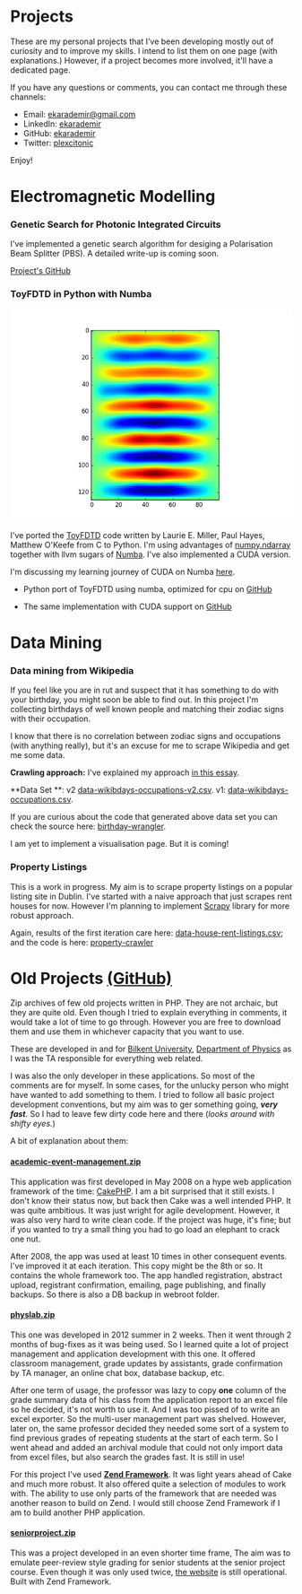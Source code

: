 # Projects

These are my personal projects that I've been developing mostly out of curiosity and to improve my skills. I intend to list them on one page (with explanations.) However, if a project becomes more involved, it'll have a dedicated page.

If you have any questions or comments, you can contact me through these channels:

* Email: [ekarademir@gmail.com](mailto:ekarademir@gmail.com)
* LinkedIn: [ekarademir](https://ie.linkedin.com/in/ekarademir)
* GitHub: [ekarademir](https://github.com/ekarademir)
* Twitter: [plexcitonic](https://twitter.com/plexcitonic)

Enjoy!

# Electromagnetic Modelling

### Genetic Search for Photonic Integrated Circuits

I've implemented a genetic search algorithm for desiging a Polarisation Beam Splitter (PBS). A detailed write-up is coming soon.

[Project's GitHub](https://github.com/ekarademir/pic-ml)

### ToyFDTD in Python with Numba

<img src="./img/toyFDTD.png"/>

I've ported the [ToyFDTD](http://dougneubauer.com/fdtd/) code written by Laurie E. Miller, Paul Hayes, Matthew O'Keefe from C to Python. I'm using advantages of [numpy.ndarray](https://docs.scipy.org/doc/numpy/reference/generated/numpy.ndarray.html) together with llvm sugars of [Numba](http://numba.pydata.org/). I've also implemented a CUDA version.

I'm discussing my learning journey of CUDA on Numba [here](https://medium.ekarademir.com/speed-tests-with-python-numba-library-47dabf72743d).

* Python port of ToyFDTD using numba, optimized for cpu on [GitHub](https://github.com/ekarademir/py-fdtd/blob/master/learning/fdtd-tests/toyfdtd_numba.py)

* The same implementation with CUDA support on [GitHub](https://github.com/ekarademir/py-fdtd/blob/master/learning/fdtd-tests/toyfdtd_numba_cuda.py)

# Data Mining

### Data mining from Wikipedia

If you feel like you are in rut and suspect that it has something to do with your birthday, you might soon be able to find out. In this project I'm collecting birthdays of well known people and matching their zodiac signs with their occupation.

I know that there is no correlation between zodiac signs and occupations (with anything really), but it's an excuse for me to scrape Wikipedia and get me some data.

**Crawling approach:** I've explained my approach [in this essay](https://medium.ekarademir.com/crawling-wikipedia-for-birthdays-54634a71679).

**Data Set **: v2 [data-wikibdays-occupations-v2.csv][wikibdaysv2]. v1: [data-wikibdays-occupations.csv][wikibdays].

If you are curious about the code that generated above data set you can check the source here: [birthday-wrangler][wikibdays-code].

I am yet to implement a visualisation page. But it is coming!

[wikibdays]:https://github.com/ekarademir/data-sets/blob/master/data-wikibdays-occupations.csv
[wikibdaysv2]:https://github.com/ekarademir/data-sets/blob/master/data-wikibdays-occupations-v2.csv
[wikibdays-code]:https://github.com/ekarademir/birthday-wrangler

### Property Listings
This is a work in progress. My aim is to scrape property listings on a popular listing site in Dublin. I've started with a naive approach that just scrapes rent houses for now. However I'm planning to implement [Scrapy][scrapy] library for more robust approach.

Again, results of the first iteration care here: [data-house-rent-listings.csv][property-data]; and the code is here: [property-crawler][property-crawler]

[scrapy]:https://scrapy.org/
[property-crawler]:https://github.com/ekarademir/property-crawler
[property-data]:https://github.com/ekarademir/data-sets/blob/master/data-house-rent-listings.csv

# Old Projects [(GitHub)](https://github.com/ekarademir/old-projects)
Zip archives of few old projects written in PHP. They are not archaic, but they are quite old. Even though I tried to explain everything in comments, it would take a lot of time to go through. However you are free to download them and use them in whichever capacity that you want to use.

These are developed in and for [Bilkent University](http://w3.bilkent.edu.tr/bilkent/), [Department of Physics](http://physics.bilkent.edu.tr/) as I was the TA responsible for everything web related.

I was also the only developer in these applications. So most of the comments are for myself. In some cases, for the unlucky person who might have wanted to add something to them. I tried to follow all basic project development conventions, but my aim was to ger something going, **_very fast_**. So I had to leave few dirty code here and there (_looks around with shifty eyes._)

A bit of explanation about them:

#### [academic-event-management.zip](https://github.com/ekarademir/old-projects/blob/master/academic-event-management.zip)
This application was first developed in May 2008 on a hype web application framework of the time: [CakePHP](https://cakephp.org/). I am a bit surprised that it still exists. I don't know their status now, but back then Cake was a well intended PHP. It was quite ambitious. It was just wright for agile development. However, it was also very hard to write clean code. If the project was huge, it's fine; but if you wanted to try a small thing you had to go load an elephant to crack one nut.

After 2008, the app was used at least 10 times in other consequent events. I've improved it at each iteration. This copy might be the 8th or so. It contains the whole framework too. The app handled registration, abstract upload, registrant confirmation, emailing, page publishing, and finally backups. So there is also a DB backup in webroot folder.

#### [physlab.zip](https://github.com/ekarademir/old-projects/blob/master/physlab.zip)
This one was developed in 2012 summer in 2 weeks. Then it went through 2 months of bug-fixes as it was being used. So I learned quite a lot of project management and application development with this one. It offered classroom management, grade updates by assistants, grade confirmation by TA manager, an online chat box, database backup, etc.

After one term of usage, the professor was lazy to copy **one** column of the grade summary data of his class from the application report to an excel file so he decided, it's not worth to use it. And I was too pissed of to write an excel exporter. So the multi-user management part was shelved. However, later on, the same professor decided they needed some sort of a system to find previous grades of repeating students at the start of each term. So I went ahead and added an archival module that could not only import data from excel files, but also search the grades fast. It is still in use!

For this project I've used **[Zend Framework](https://framework.zend.com/)**. It was light years ahead of Cake and much more robust. It also offered quite a selection of modules to work with. The ability to use only parts of the framework that are needed was another reason to build on Zend. I would still choose Zend Framework if I am to build another PHP application.

#### [seniorproject.zip](https://github.com/ekarademir/old-projects/blob/master/seniorproject.zip)
This was a project developed in an even shorter time frame, The aim was to emulate peer-review style grading for senior students at the senior project course. Even though it was only used twice, [the website](http://www.fen.bilkent.edu.tr/~physics/seniorproject/index.php) is still operational. Built with Zend Framework.
